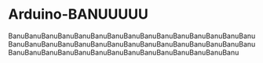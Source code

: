# Arduino-BANUUUUU
BanuBanuBanuBanuBanuBanuBanuBanuBanuBanuBanuBanuBanuBanuBanuBanuBanuBanuBanuBanuBanuBanuBanuBanuBanuBanuBanuBanuBanuBanuBanuBanuBanuBanuBanuBanuBanuBanuBanuBanuBanuBanuBanuBanu
